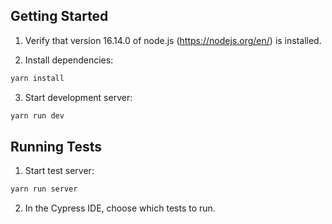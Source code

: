 ## Getting Started

1. Verify that version 16.14.0 of node.js (https://nodejs.org/en/) is installed.

2. Install dependencies:

```bash
yarn install
```

3. Start development server:

```bash
yarn run dev
```

## Running Tests

1. Start test server:

```bash
yarn run server
```

2. In the Cypress IDE, choose which tests to run.
